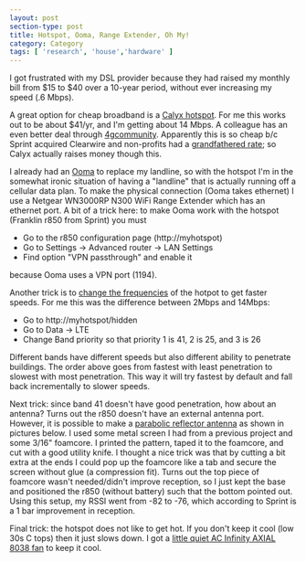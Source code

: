 ```yaml
---
layout: post
section-type: post
title: Hotspot, Ooma, Range Extender, Oh My!
category: Category
tags: [ 'research', 'house','hardware' ]
---
```

I got frustrated with my DSL provider because they had raised my monthly bill from $15 to $40 over a 10-year period, without ever increasing my speed (.6 Mbps).

A great option for cheap broadband is a [Calyx hotspot](https://www.calyxinstitute.org/member/map). For me this works out to be about $41/yr, and I'm getting about 14 Mbps. A colleague has an even better deal through [4gcommunity](https://www.4gcommunity.org/community-store/?category=Basic+Membership). Apparently this is so cheap b/c Sprint acquired Clearwire and non-profits had a [grandfathered rate](https://boingboing.net/2016/09/22/i-have-found-a-secret-tunnel-t.html); so Calyx actually raises money though this.

I already had an [Ooma](https://www.ooma.com/) to replace my landline, so with the hotspot I'm in the somewhat ironic situation of having a "landline" that is actually running off a cellular data plan. To make the physical connection (Ooma takes ethernet) I use a Netgear WN3000RP N300 WiFi Range Extender which has an ethernet port. A bit of a trick here: to make Ooma work with the hotspot (Franklin r850 from Sprint) you must

- Go to the r850 configuration page (http://myhotspot)
- Go to Settings -> Advanced router -> LAN Settings
- Find option "VPN passthrough" and enable it

because Ooma uses a VPN port (1194).

Another trick is to [change the frequencies](https://freedata.io/r850-signal-improvement-guide) of the hotpot to get faster speeds. For me this was the difference between 2Mbps and 14Mbps:

- Go to http://myhotspot/hidden
- Go to Data -> LTE
- Change Band priority so that priority 1 is 41, 2 is 25, and 3 is 26

Different bands have different speeds but also different ability to penetrate buildings. The order above goes from fastest with least penetration to slowest with most penetration. This way it will try fastest by default and fall back incrementally to slower speeds.

Next trick: since band 41 doesn't have good penetration, how about an antenna? Turns out the r850 doesn't have an external antenna port. However, it is possible to make a [parabolic reflector antenna](http://www.freeantennas.com/projects/template/) as shown in pictures below. I used some metal screen I had from a previous project and some 3/16" foamcore. I printed the pattern, taped it to the foamcore, and cut with a good utility knife. I thought a nice trick was that by cutting a bit extra at the ends I could pop up the foamcore like a tab and secure the screen without glue (a compression fit). Turns out the top piece of foamcore wasn't needed/didn't improve reception, so I just kept the base and positioned the r850 (without battery) such that the bottom pointed out. Using this setup, my RSSI went from -82 to -76, which according to Sprint is a 1 bar improvement in reception.

<!-- Place this tag in your head or just before your close body tag. -->
<!-- <script type="text/javascript" src="https://apis.google.com/js/plusone.js"></script> -->
<!-- Place this tag where you want the widget to render. -->
<!-- <div class="g-post" data-href="https://plus.google.com/115988942600478124988/posts/G8dXmqfuJiy"></div> -->

<script src="https://cdn.jsdelivr.net/npm/publicalbum@latest/dist/pa-embed-player.min.js" async></script>
<div class="pa-embed-player" style="width:100%; height:480px; display:none;"
  data-link="https://photos.app.goo.gl/iUNNXLZ15bPVYAhY8"
  data-title="Hotspot"
  data-description="4 new photos · Album by Andrew Olney">
    <img data-src="https://lh3.googleusercontent.com/Ra55fvDTJ1_gJTkLzr3jIPenghfeWqgHaCw8vnWIHbVCGOSx7vg-p_cwLLOUxTKhnPQR6eqFmlQf5Cg6cNOmySdXD0YhmGFJuHFeJkH399lskZtFG4vQgzvmiXZDaGgIpnRGgq6hQlo=w1920-h1080" src="" alt="" />
  <img data-src="https://lh3.googleusercontent.com/Mn4jqroixgDsiNUr2hCFpdPh9hDkjEx_x3B4F_pHt637hgqpDzwHOQv5tcAuHUp4OyPi_8Zl7DT31Rp-C2jER0k0FRBZqVuC9W-33W1Tnb1DOrQBKOs5XeJMAr9v2MYZhKmKlsBqzdA=w1920-h1080" src="" alt="" />
  <img data-src="https://lh3.googleusercontent.com/Qfiakw6WKZT3WRjByLkPnXykvJmRYcGIPWJ-bqXhrXRKjgyT-arbL9TRUeEtTUwuFNRXP7NQh7-R7259Us5j0gtDBnYOcGP8Ume0bXIOcLF5FwwtrI3CSNau1SbHtd-WZcQO9jbe2nI=w1920-h1080" src="" alt="" />
  <img data-src="https://lh3.googleusercontent.com/H7gh7nz9THS7B2eqXEX56Ysg3RHp7Yz_WHfV44qSFIFlIU_t26ggDrH1lwdtdiqkJaGkZJrEQ2GQ8Bb98Ln-eQyk1690gCJE0PZJK2m2eh8CoNqIhT8Sdro4ITt0NQesCWzgPa3CcIs=w1920-h1080" src="" alt="" />
</div>


Final trick: the hotspot does not like to get hot. If you don't keep it cool (low 30s C tops) then it just slows down. I got a [little quiet AC Infinity AXIAL 8038 fan](https://www.amazon.com/gp/product/B009OXTWZI/ref=od_aui_detailpages00?ie=UTF8&psc=1) to keep it cool. 



